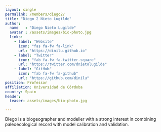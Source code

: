 ```yaml
---
layout: single
permalink: /members/diego2/
title: "Diego 2 Nieto Lugilde"
author:
  name   : "Diego Nieto Lugilde"
  avatar : /assets/images/bio-photo.jpg
  links:
    - label: "Website"
      icon: "fas fa-fw fa-link"
      url: "https://dinilu.github.io"
    - label: "Twitter"
      icon: "fab fa-fw fa-twitter-square"
      url: "https://twitter.com/dnietolugilde"
    - label: "GitHub"
      icon: "fab fa-fw fa-github"
      url: "https://github.com/dinilu"
position: Professor
affiliation: Universidad de Córdoba
country: Spain
header:
  teaser: assets/images/bio-photo.jpg

---
```

Diego is a biogeographer and modeller with a strong interest in combining paleoecological record with model calibration and validation.
